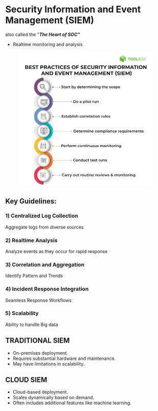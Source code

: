 # Security Information and Event Management (SIEM)

also called the "_**The Heart of SOC"**_

* Realtime monitoring and analysis

<figure><img src="../../.gitbook/assets/image (4) (1).png" alt=""><figcaption></figcaption></figure>

## Key Guidelines:

### 1) Centralized Log Collection

Aggregate logs from diverse sources

### 2) Realtime Analysis

Analyze events as they occur for rapid response

### 3) Correlation and Aggregation

Identify Pattern and Trends

### 4) Incident Response Integration

Seamless Response Workflows

### 5) Scalability

Ability to handle Big data



## TRADITIONAL SIEM

* On-premises deployment.
* Requires substantial hardware and maintenance.
* May have limitations in scalability.

## CLOUD SIEM

* Cloud-based deployment.
* Scales dynamically based on demand.
* Often includes additional features like machine learning.
